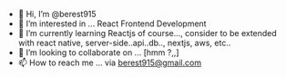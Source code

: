 - 👋 Hi, I’m @berest915
- 👀 I’m interested in ... React Frontend Development
- 🌱 I’m currently learning Reactjs of course..., consider to be extended with react native, server-side..api..db.., nextjs, aws, etc..
- 💞️ I’m looking to collaborate on ... [hmm ?,,]
- 📫 How to reach me ... via berest915@gmail.com

<!---
berest915/berest915 is a ✨ special ✨ repository because its `README.md` (this file) appears on your GitHub profile.
You can click the Preview link to take a look at your changes.
--->
